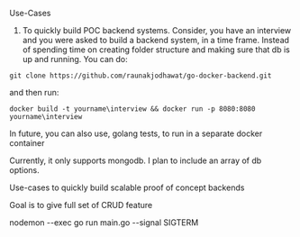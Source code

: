 Use-Cases
1. To quickly build POC backend systems. Consider, you have an interview and you were asked to build a backend system, in a time frame.
Instead of spending time on creating folder structure and making sure that db is up and running.
You can do:
```
git clone https://github.com/raunakjodhawat/go-docker-backend.git
```
and then run:
```
docker build -t yourname\interview && docker run -p 8080:8080 yourname\interview
```


In future, you can also use, golang tests, to run in a separate docker container

Currently, it only supports mongodb. I plan to include an array of db options.



Use-cases to quickly build scalable proof of concept backends

Goal is to give full set of CRUD feature

nodemon --exec go run main.go --signal SIGTERM

